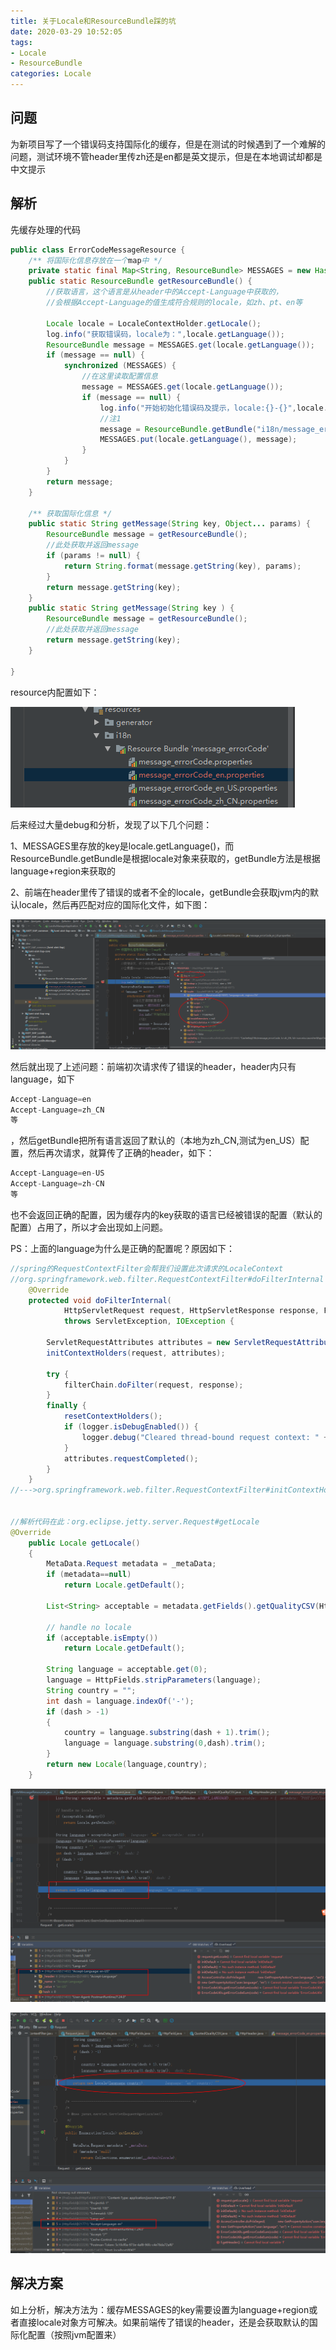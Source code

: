 ```yaml
---
title: 关于Locale和ResourceBundle踩的坑
date: 2020-03-29 10:52:05
tags: 
- Locale
- ResourceBundle
categories: Locale
---
```


## 问题

为新项目写了一个错误码支持国际化的缓存，但是在测试的时候遇到了一个难解的问题，测试环境不管header里传zh还是en都是英文提示，但是在本地调试却都是中文提示

## 解析

先缓存处理的代码

```java
public class ErrorCodeMessageResource {
    /** 将国际化信息存放在一个map中 */
    private static final Map<String, ResourceBundle> MESSAGES = new HashMap<String, ResourceBundle>();
    public static ResourceBundle getResourceBundle() {
        //获取语言，这个语言是从header中的Accept-Language中获取的，
        //会根据Accept-Language的值生成符合规则的locale，如zh、pt、en等

        Locale locale = LocaleContextHolder.getLocale();
        log.info("获取错误码，locale为：",locale.getLanguage());
        ResourceBundle message = MESSAGES.get(locale.getLanguage());
        if (message == null) {
            synchronized (MESSAGES) {
                //在这里读取配置信息
                message = MESSAGES.get(locale.getLanguage());
                if (message == null) {
                    log.info("开始初始化错误码及提示，locale:{}-{}",locale.getLanguage(),locale);
                    //注1
                    message = ResourceBundle.getBundle("i18n/message_errorCode", locale);
                    MESSAGES.put(locale.getLanguage(), message);
                }
            }
        }
        return message;
    }

    /** 获取国际化信息 */
    public static String getMessage(String key, Object... params) {
        ResourceBundle message = getResourceBundle();
        //此处获取并返回message
        if (params != null) {
            return String.format(message.getString(key), params);
        }
        return message.getString(key);
    }
    public static String getMessage(String key ) {
        ResourceBundle message = getResourceBundle();
        //此处获取并返回message
        return message.getString(key);
    }

}
```

resource内配置如下：

![i18n](/intro/0064.png)

后来经过大量debug和分析，发现了以下几个问题：

1、MESSAGES里存放的key是locale.getLanguage()，而ResourceBundle.getBundle是根据locale对象来获取的，getBundle方法是根据language+region来获取的

2、前端在header里传了错误的或者不全的locale，getBundle会获取jvm内的默认locale，然后再匹配对应的国际化文件，如下图：

![getBundle](/intro/0063.png)

然后就出现了上述问题：前端初次请求传了错误的header，header内只有language，如下

```java
Accept-Language=en
Accept-Language=zh_CN
等
```

，然后getBundle把所有语言返回了默认的（本地为zh_CN,测试为en_US）配置，然后再次请求，就算传了正确的header，如下：

```java
Accept-Language=en-US
Accept-Language=zh-CN
等
```

也不会返回正确的配置，因为缓存内的key获取的语言已经被错误的配置（默认的配置）占用了，所以才会出现如上问题。

PS：上面的language为什么是正确的配置呢？原因如下：

```java
//spring的RequestContextFilter会帮我们设置此次请求的LocaleContext
//org.springframework.web.filter.RequestContextFilter#doFilterInternal
	@Override
	protected void doFilterInternal(
			HttpServletRequest request, HttpServletResponse response, FilterChain filterChain)
			throws ServletException, IOException {

		ServletRequestAttributes attributes = new ServletRequestAttributes(request, response);
		initContextHolders(request, attributes);

		try {
			filterChain.doFilter(request, response);
		}
		finally {
			resetContextHolders();
			if (logger.isDebugEnabled()) {
				logger.debug("Cleared thread-bound request context: " + request);
			}
			attributes.requestCompleted();
		}
	}
//--->org.springframework.web.filter.RequestContextFilter#initContextHolders

	
//解析代码在此：org.eclipse.jetty.server.Request#getLocale
@Override
    public Locale getLocale()
    {
        MetaData.Request metadata = _metaData;
        if (metadata==null)
            return Locale.getDefault();

        List<String> acceptable = metadata.getFields().getQualityCSV(HttpHeader.ACCEPT_LANGUAGE);

        // handle no locale
        if (acceptable.isEmpty())
            return Locale.getDefault();

        String language = acceptable.get(0);
        language = HttpFields.stripParameters(language);
        String country = "";
        int dash = language.indexOf('-');
        if (dash > -1)
        {
            country = language.substring(dash + 1).trim();
            language = language.substring(0,dash).trim();
        }
        return new Locale(language,country);        
    }
```

![Accept-Language解析1](/intro/0065.png)

![Accept-Language解析2](/intro/0066.png)

## 解决方案

如上分析，解决方法为：缓存MESSAGES的key需要设置为language+region或者直接locale对象方可解决。如果前端传了错误的header，还是会获取默认的国际化配置（按照jvm配置来）